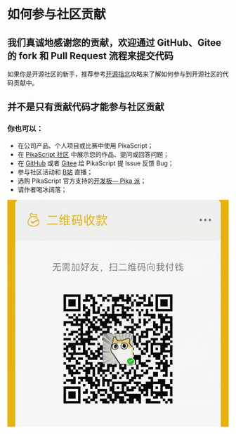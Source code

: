 # 如何参与社区贡献

## 我们真诚地感谢您的贡献，欢迎通过 GitHub、Gitee 的 fork 和 Pull Request 流程来提交代码

如果你是开源社区的新手，推荐参考[开源指北](https://gitee.com/opensource-guide/guide/%E7%AC%AC%E4%B8%89%E9%83%A8%E5%88%86%EF%BC%9A%E5%B0%9D%E8%AF%95%E5%8F%82%E4%B8%8E%E5%BC%80%E6%BA%90/%E7%AC%AC%207%20%E5%B0%8F%E8%8A%82%EF%BC%9A%E6%8F%90%E4%BA%A4%E7%AC%AC%E4%B8%80%E4%B8%AA%20Pull%20Request/)攻略来了解如何参与到开源社区的代码贡献中。
## 并不是只有贡献代码才能参与社区贡献
### 你也可以：

- 在公司产品、个人项目或比赛中使用 PikaScript；
- 在 [PikaScript 社区](https://whycan.com/f_55.html) 中展示您的作品、提问或回答问题；
- 在 [GitHub](https://github.com/pikasTech/pikascript) 或者 [Gitee](https://gitee.com/lyon1998/pikascript) 给 PikaScript 提 Issue 反馈 Bug；
- 参与社区活动和 [B站](https://space.bilibili.com/5365336) 直播；
- 选购 PikaScript 官方支持的[开发板— Pika 派](https://item.taobao.com/item.htm?spm=a230r.7195193.1997079397.8.560344bf9htrXT&id=654947372034&abbucket=9)；
- 请作者喝冰阔落；

![](assets/157708657-34c2ee18-eb24-404b-9fd0-78489c7b6095.jpg)
